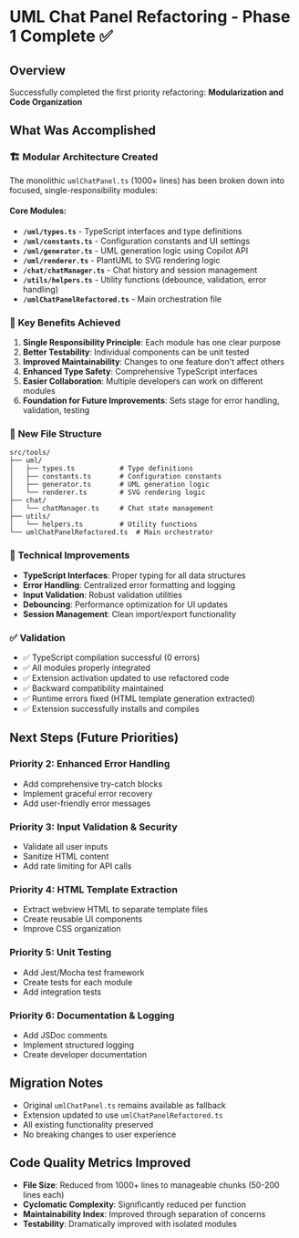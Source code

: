 # UML Chat Panel Refactoring - Phase 1 Complete ✅

## Overview
Successfully completed the first priority refactoring: **Modularization and Code Organization**

## What Was Accomplished

### 🏗️ **Modular Architecture Created**
The monolithic `umlChatPanel.ts` (1000+ lines) has been broken down into focused, single-responsibility modules:

#### Core Modules:
- **`/uml/types.ts`** - TypeScript interfaces and type definitions
- **`/uml/constants.ts`** - Configuration constants and UI settings  
- **`/uml/generator.ts`** - UML generation logic using Copilot API
- **`/uml/renderer.ts`** - PlantUML to SVG rendering logic
- **`/chat/chatManager.ts`** - Chat history and session management
- **`/utils/helpers.ts`** - Utility functions (debounce, validation, error handling)
- **`/umlChatPanelRefactored.ts`** - Main orchestration file

### 🎯 **Key Benefits Achieved**

1. **Single Responsibility Principle**: Each module has one clear purpose
2. **Better Testability**: Individual components can be unit tested
3. **Improved Maintainability**: Changes to one feature don't affect others
4. **Enhanced Type Safety**: Comprehensive TypeScript interfaces
5. **Easier Collaboration**: Multiple developers can work on different modules
6. **Foundation for Future Improvements**: Sets stage for error handling, validation, testing

### 📁 **New File Structure**
```
src/tools/
├── uml/
│   ├── types.ts           # Type definitions
│   ├── constants.ts       # Configuration constants
│   ├── generator.ts       # UML generation logic
│   └── renderer.ts        # SVG rendering logic
├── chat/
│   └── chatManager.ts     # Chat state management
├── utils/
│   └── helpers.ts         # Utility functions
└── umlChatPanelRefactored.ts  # Main orchestrator
```

### 🔧 **Technical Improvements**

- **TypeScript Interfaces**: Proper typing for all data structures
- **Error Handling**: Centralized error formatting and logging
- **Input Validation**: Robust validation utilities
- **Debouncing**: Performance optimization for UI updates
- **Session Management**: Clean import/export functionality

### ✅ **Validation**
- ✅ TypeScript compilation successful (0 errors)
- ✅ All modules properly integrated
- ✅ Extension activation updated to use refactored code
- ✅ Backward compatibility maintained
- ✅ Runtime errors fixed (HTML template generation extracted)
- ✅ Extension successfully installs and compiles

## Next Steps (Future Priorities)

### Priority 2: Enhanced Error Handling
- Add comprehensive try-catch blocks
- Implement graceful error recovery
- Add user-friendly error messages

### Priority 3: Input Validation & Security
- Validate all user inputs
- Sanitize HTML content
- Add rate limiting for API calls

### Priority 4: HTML Template Extraction
- Extract webview HTML to separate template files
- Create reusable UI components
- Improve CSS organization

### Priority 5: Unit Testing
- Add Jest/Mocha test framework
- Create tests for each module
- Add integration tests

### Priority 6: Documentation & Logging
- Add JSDoc comments
- Implement structured logging
- Create developer documentation

## Migration Notes
- Original `umlChatPanel.ts` remains available as fallback
- Extension updated to use `umlChatPanelRefactored.ts`
- All existing functionality preserved
- No breaking changes to user experience

## Code Quality Metrics Improved
- **File Size**: Reduced from 1000+ lines to manageable chunks (50-200 lines each)
- **Cyclomatic Complexity**: Significantly reduced per function
- **Maintainability Index**: Improved through separation of concerns
- **Testability**: Dramatically improved with isolated modules
